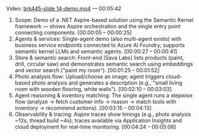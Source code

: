 Video: [brk445-slide 14-demo.mp4](https://aka.ms/AAxrpqj) — 00:05:42

1. Scope: Demo of a .NET Aspire-based solution using the Semantic Kernel framework — shows Aspire orchestration and the single entry point connecting components. [00:00:05 – 00:00:25]
2. Agents & services: Single-agent demo (also multi-agent exists) with business service endpoints connected to Azure AI Foundry; supports semantic kernel LLMs and semantic agents. [00:00:27 – 00:00:41]
3. Store & semantic search: Front-end (Sava Labs) lists products (paint, drill, circular saw) and demonstrates semantic search using embeddings and vector search ("paint my room"). [00:01:25 – 00:01:52]
4. Photo analysis flow: Upload/choose an image; agent triggers cloud-based photo analysis and generates a description (e.g., "small living room with wooden flooring, white walls"). [00:02:10 – 00:03:03]
5. Agent reasoning & inventory matching: The single agent runs a stepwise flow (analyze → fetch customer info → reason → match tools with inventory → recommend actions). [00:03:15 – 00:04:13]
6. Observability & tracing: Aspire traces show timings (e.g., photo analysis ~12s, thread build ~4s); traces available via Application Insights and cloud deployment for real-time monitoring. [00:04:24 – 00:05:06]